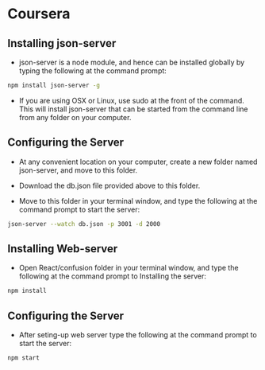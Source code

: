 # Coursera
## Installing json-server
* json-server is a node module, and hence can be installed globally by typing the following at the command prompt:

```bash 
npm install json-server -g
```

* If you are using OSX or Linux, use sudo at the front of the command. This will install json-server that can be started from the command line from any folder on your computer.

## Configuring the Server
* At any convenient location on your computer, create a new folder named json-server, and move to this folder.

* Download the db.json file provided above to this folder.

* Move to this folder in your terminal window, and type the following at the command prompt to start the server:

```bash     
json-server --watch db.json -p 3001 -d 2000 
```

## Installing Web-server
* Open React/confusion folder in your terminal window, and type the following at the command prompt to Installing the server:

```bash 
npm install 
```
## Configuring the Server

* After seting-up web server type the following at the command prompt to start the server:

```bash 
npm start 
```


